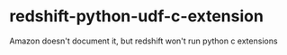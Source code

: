 # redshift-python-udf-c-extension
Amazon doesn't document it, but redshift won't run python c extensions
